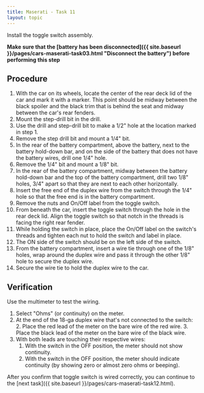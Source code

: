 ```yaml
---
title: Maserati - Task 11
layout: topic
---
```


Install the toggle switch assembly.

**Make sure that the [battery has been disconnected]({{ site.baseurl }}/pages/cars-maserati-task03.html "Disconnect the battery") before performing this step** 

## Procedure

1. With the car on its wheels, locate the center of the rear deck lid of the car and mark it with a marker. This point should be midway between the black spoiler and the black trim that is behind the seat and midway between the car's rear fenders.
2. Mount the step-drill bit in the drill.
3. Use the drill and step-drill bit to make a 1/2" hole at the location marked in step 1.
4. Remove the step drill bit and mount a 1/4" bit.
5. In the rear of the battery compartment, above the battery, next to the battery hold-down bar, and on the side of the battery that does not have the battery wires, drill one 1/4" hole.
6. Remove the 1/4" bit and mount a 1/8" bit.
7. In the rear of the battery compartment, midway between the battery hold-down bar and the top of the battery compartment, drill two 1/8" holes, 3/4" apart so that they are next to each other horizontally.
8. Insert the free end of the duplex wire from the switch through the 1/4" hole so that the free end is in the battery compartment.
9. Remove the nuts and On/Off label from the toggle switch.
9. From beneath the car, insert the toggle switch through the hole in the rear deck lid. Align the toggle switch so that notch in the threads is facing the right rear fender.
10. While holding the switch in place, place the On/Off label on the switch's threads and tighten each nut to hold the switch and label in place.
11. The ON side of the switch should be on the left side of the switch.
12. From the battery compartment, insert a wire tie through one of the 1/8" holes, wrap around the duplex wire and pass it through the other 1/8" hole to secure the duplex wire.
13. Secure the wire tie to hold the duplex wire to the car.

## Verification
Use the multimeter to test the wiring.
1. Select "Ohms" (or continuity) on the meter.
2. At the end of the 18-ga duplex wire that's not connected to the switch: 
	2. Place the red lead of the meter on the bare wire of the red wire.
	3. Place the black lead of the meter on the bare wire of the black wire.
4. With both leads are touching their respective wires:
	1. With the switch in the OFF position, the meter should not show continuity.
	2. With the switch in the OFF position, the meter should indicate continuity (by showing zero or almost zero ohms or beeping).

After you confirm that toggle switch is wired correctly, you can continue to the [next task]({{ site.baseurl }}/pages/cars-maserati-task12.html).
